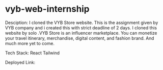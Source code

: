 # vyb-web-internship
Desciption: 
I cloned the VYB Store website. This is the assignment given by VYB company and i created this with strict deadline of 2 days. I cloned this website by solo .VYB Store is an influencer marketplace. You can monetize your travel itinerary, merchandise, digital content, and fashion brand. And much more yet to come.

Tech Stack: 
React
Tailwind

Deployed Link: 
